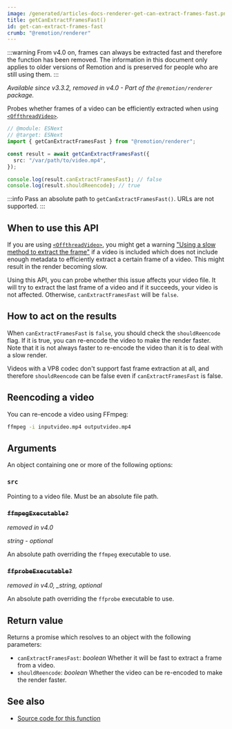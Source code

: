 ```yaml
---
image: /generated/articles-docs-renderer-get-can-extract-frames-fast.png
title: getCanExtractFramesFast()
id: get-can-extract-frames-fast
crumb: "@remotion/renderer"
---
```


:::warning
From v4.0 on, frames can always be extracted fast and therefore the function has been removed. The information in this document only applies to older versions of Remotion and is preserved for people who are still using them.
:::

_Available since v3.3.2, removed in v4.0 - Part of the `@remotion/renderer` package._

Probes whether frames of a video can be efficiently extracted when using [`<OffthreadVideo>`](/docs/offthreadvideo).

```ts
// @module: ESNext
// @target: ESNext
import { getCanExtractFramesFast } from "@remotion/renderer";

const result = await getCanExtractFramesFast({
  src: "/var/path/to/video.mp4",
});

console.log(result.canExtractFramesFast); // false
console.log(result.shouldReencode); // true
```

:::info
Pass an absolute path to `getCanExtractFramesFast()`. URLs are not supported.
:::

## When to use this API

If you are using [`<OffthreadVideo>`](/docs/offthreadvideo), you might get a warning ["Using a slow method to extract the frame"](/docs/slow-method-to-extract-frame) if a video is included which does not include enough metadata to efficiently extract a certain frame of a video. This might result in the render becoming slow.

Using this API, you can probe whether this issue affects your video file. It will try to extract the last frame of a video and if it succeeds, your video is not affected. Otherwise, `canExtractFramesFast` will be `false`.

## How to act on the results

When `canExtractFramesFast` is `false`, you should check the `shouldReencode` flag. If it is true, you can re-encode the video to make the render faster. Note that it is not always faster to re-encode the video than it is to deal with a slow render.

Videos with a VP8 codec don't support fast frame extraction at all, and therefore `shouldReencode` can be false even if `canExtractFramesFast` is false.

## Reencoding a video

You can re-encode a video using FFmpeg:

```sh
ffmpeg -i inputvideo.mp4 outputvideo.mp4
```

## Arguments

An object containing one or more of the following options:

### `src`

Pointing to a video file. Must be an absolute file path.

### ~~`ffmpegExecutable?`~~

_removed in v4.0_

_string - optional_

An absolute path overriding the `ffmpeg` executable to use.

### ~~`ffprobeExecutable?`~~

_removed in v4.0, \_string, optional_

An absolute path overriding the `ffprobe` executable to use.

## Return value

Returns a promise which resolves to an object with the following parameters:

- `canExtractFramesFast`: _boolean_ Whether it will be fast to extract a frame from a video.
- `shouldReencode`: _boolean_ Whether the video can be re-encoded to make the render faster.

## See also

- [Source code for this function](https://github.com/remotion-dev/remotion/blob/main/packages/renderer/src/can-extract-frames-fast.ts)
